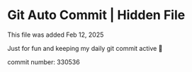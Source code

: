 # Git Auto Commit | Hidden File

This file was added Feb 12, 2025

Just for fun and keeping my daily git commit active 🤪

commit number: 330536
